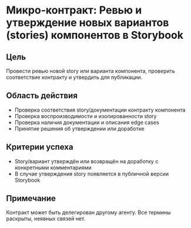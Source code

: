 # Микро-контракт: Ревью и утверждение новых вариантов (stories) компонентов в Storybook

## Цель
Провести ревью новой story или варианта компонента, проверить соответствие контракту и утвердить для публикации.

## Область действия
- Проверка соответствия story/документации контракту компонента
- Проверка воспроизводимости и изолированности story
- Проверка наличия документации и описания edge cases
- Принятие решения об утверждении или доработке

## Критерии успеха
- Story/вариант утверждён или возвращён на доработку с конкретными комментариями
- В случае утверждения story появляется в публичной версии Storybook

## Примечание
Контракт может быть делегирован другому агенту. Все термины раскрыты, неявных связей нет. 